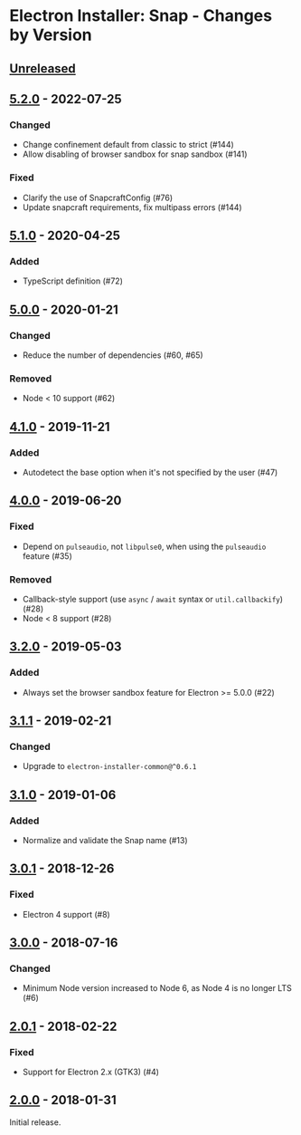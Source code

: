 # Electron Installer: Snap - Changes by Version

## [Unreleased]

[Unreleased]: https://github.com/electron-userland/electron-installer-snap/compare/v5.2.0...master

## [5.2.0] - 2022-07-25

[5.2.0]: https://github.com/electron-userland/electron-installer-snap/compare/v5.2.0...v5.1.0

### Changed

* Change confinement default from classic to strict (#144)
* Allow disabling of browser sandbox for snap sandbox (#141)

### Fixed

* Clarify the use of SnapcraftConfig (#76)
* Update snapcraft requirements, fix multipass errors (#144)

## [5.1.0] - 2020-04-25

[5.1.0]: https://github.com/electron-userland/electron-installer-snap/compare/v5.0.0...v5.1.0

### Added

* TypeScript definition (#72)

## [5.0.0] - 2020-01-21

[5.0.0]: https://github.com/electron-userland/electron-installer-snap/compare/v4.1.0...v5.0.0

### Changed

* Reduce the number of dependencies (#60, #65)

### Removed

* Node &lt; 10 support (#62)

## [4.1.0] - 2019-11-21

[4.1.0]: https://github.com/electron-userland/electron-installer-snap/compare/v4.0.0...v4.1.0

### Added

* Autodetect the base option when it's not specified by the user (#47)

## [4.0.0] - 2019-06-20

[4.0.0]: https://github.com/electron-userland/electron-installer-snap/compare/v3.2.0...v4.0.0

### Fixed

* Depend on `pulseaudio`, not `libpulse0`, when using the `pulseaudio` feature (#35)

### Removed

* Callback-style support (use `async` / `await` syntax or `util.callbackify`) (#28)
* Node &lt; 8 support (#28)

## [3.2.0] - 2019-05-03

[3.2.0]: https://github.com/electron-userland/electron-installer-snap/compare/v3.1.1...v3.2.0

### Added

* Always set the browser sandbox feature for Electron >= 5.0.0 (#22)

## [3.1.1] - 2019-02-21

[3.1.1]: https://github.com/electron-userland/electron-installer-snap/compare/v3.1.0...v3.1.1

### Changed

* Upgrade to `electron-installer-common@^0.6.1`

## [3.1.0] - 2019-01-06

[3.1.0]: https://github.com/electron-userland/electron-installer-snap/compare/v3.0.1...v3.1.0

### Added

* Normalize and validate the Snap name (#13)

## [3.0.1] - 2018-12-26

[3.0.1]: https://github.com/electron-userland/electron-installer-snap/compare/v3.0.0...v3.0.1

### Fixed

* Electron 4 support (#8)

## [3.0.0] - 2018-07-16

[3.0.0]: https://github.com/electron-userland/electron-installer-snap/compare/v2.0.1...v3.0.0

### Changed

* Minimum Node version increased to Node 6, as Node 4 is no longer LTS (#6)

## [2.0.1] - 2018-02-22

[2.0.1]: https://github.com/electron-userland/electron-installer-snap/compare/v2.0.0...v2.0.1

### Fixed

* Support for Electron 2.x (GTK3) (#4)

## [2.0.0] - 2018-01-31

[2.0.0]: https://github.com/electron-userland/electron-installer-snap/releases/tag/v2.0.0

Initial release.

